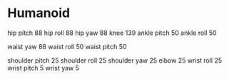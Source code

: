 # Humanoid



hip pitch 88
hip roll 88
hip yaw 88
knee 139
ankle pitch 50
ankle roll 50

waist yaw 88
waist roll 50
waist pitch 50

shoulder pitch 25
shoulder roll 25
shoulder yaw 25
elbow 25
wrist roll 25
wrist pitch 5
wrist yaw 5
